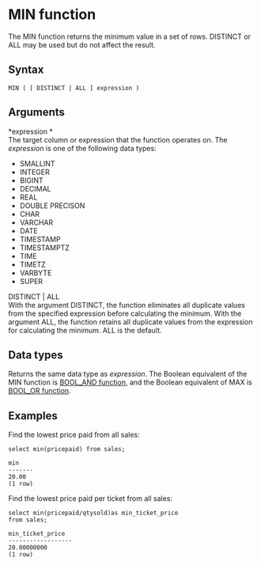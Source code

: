 # MIN function<a name="r_MIN"></a>

 The MIN function returns the minimum value in a set of rows\. DISTINCT or ALL may be used but do not affect the result\.

## Syntax<a name="r_MIN-synopsis"></a>

```
MIN ( [ DISTINCT | ALL ] expression )
```

## Arguments<a name="r_MIN-arguments"></a>

 *expression *   
The target column or expression that the function operates on\. The *expression* is one of the following data types:  
+ SMALLINT
+ INTEGER
+ BIGINT
+ DECIMAL
+ REAL
+ DOUBLE PRECISON
+ CHAR
+ VARCHAR
+ DATE
+ TIMESTAMP
+ TIMESTAMPTZ
+ TIME
+ TIMETZ
+ VARBYTE
+ SUPER

DISTINCT \| ALL  
With the argument DISTINCT, the function eliminates all duplicate values from the specified expression before calculating the minimum\. With the argument ALL, the function retains all duplicate values from the expression for calculating the minimum\. ALL is the default\.

## Data types<a name="c_Supported_data_types_min"></a>

 Returns the same data type as *expression*\. The Boolean equivalent of the MIN function is [BOOL\_AND function](r_BOOL_AND.md), and the Boolean equivalent of MAX is [BOOL\_OR function](r_BOOL_OR.md)\. 

## Examples<a name="r_MIN-examples"></a>

Find the lowest price paid from all sales:

```
select min(pricepaid) from sales;

min
-------
20.00
(1 row)
```

Find the lowest price paid per ticket from all sales:

```
select min(pricepaid/qtysold)as min_ticket_price
from sales;

min_ticket_price
------------------
20.00000000
(1 row)
```